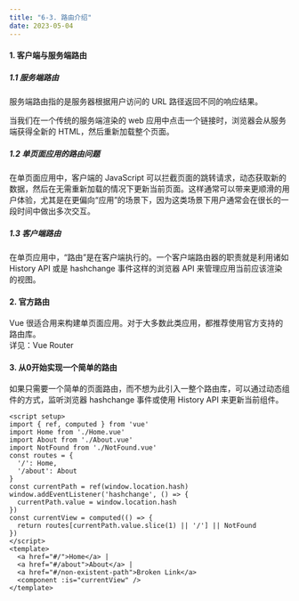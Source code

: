 ```yaml
---
title: "6-3. 路由介绍"
date: 2023-05-04
---
```


#### 1. 客户端与服务端路由
##### 1.1 服务端路由
服务端路由指的是服务器根据用户访问的 URL 路径返回不同的响应结果。

当我们在一个传统的服务端渲染的 web 应用中点击一个链接时，浏览器会从服务端获得全新的 HTML，然后重新加载整个页面。

##### 1.2 单页面应用的路由问题
在单页面应用中，客户端的 JavaScript 可以拦截页面的跳转请求，动态获取新的数据，然后在无需重新加载的情况下更新当前页面。这样通常可以带来更顺滑的用户体验，尤其是在更偏向“应用”的场景下，因为这类场景下用户通常会在很长的一段时间中做出多次交互。

##### 1.3 客户端路由
在单页应用中，“路由”是在客户端执行的。一个客户端路由器的职责就是利用诸如 History API 或是 hashchange 事件这样的浏览器 API 来管理应用当前应该渲染的视图。

#### 2. 官方路由
Vue 很适合用来构建单页面应用。对于大多数此类应用，都推荐使用官方支持的路由库。  
详见：Vue Router 

#### 3. 从0开始实现一个简单的路由
如果只需要一个简单的页面路由，而不想为此引入一整个路由库，可以通过动态组件的方式，监听浏览器 hashchange 事件或使用 History API 来更新当前组件。
```vue
<script setup>
import { ref, computed } from 'vue'
import Home from './Home.vue'
import About from './About.vue'
import NotFound from './NotFound.vue'
const routes = {
  '/': Home,
  '/about': About
}
const currentPath = ref(window.location.hash)
window.addEventListener('hashchange', () => {
  currentPath.value = window.location.hash
})
const currentView = computed(() => {
  return routes[currentPath.value.slice(1) || '/'] || NotFound
})
</script>
<template>
  <a href="#/">Home</a> |
  <a href="#/about">About</a> |
  <a href="#/non-existent-path">Broken Link</a>
  <component :is="currentView" />
</template>
```